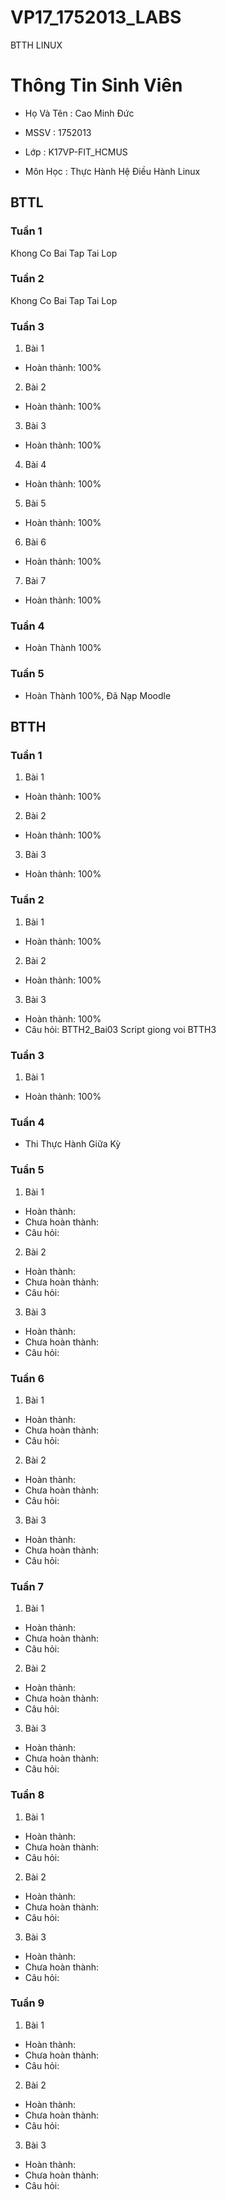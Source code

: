 # VP17_1752013_LABS
BTTH LINUX

# Thông Tin Sinh Viên

* Họ Và Tên : Cao Minh Đức

* MSSV : 1752013

* Lớp : K17VP-FIT_HCMUS

* Môn Học : Thực Hành Hệ Điều Hành Linux

## BTTL
### Tuần 1
Khong Co Bai Tap Tai Lop
### Tuần 2
Khong Co Bai Tap Tai Lop
### Tuần 3
1. Bài 1
- Hoàn thành: 100%
2. Bài 2
- Hoàn thành: 100%
3. Bài 3
- Hoàn thành: 100%
4. Bài 4
- Hoàn thành: 100%
5. Bài 5
- Hoàn thành: 100%
6. Bài 6
- Hoàn thành: 100%
7. Bài 7
- Hoàn thành: 100%
### Tuần 4
- Hoàn Thành 100%
### Tuần 5
- Hoàn Thành 100%, Đã Nạp Moodle
## BTTH
### Tuần 1
1. Bài 1
- Hoàn thành: 100%
2. Bài 2
- Hoàn thành: 100%
3. Bài 3
- Hoàn thành: 100%
### Tuần 2
1. Bài 1
- Hoàn thành: 100%
2. Bài 2
- Hoàn thành: 100%
3. Bài 3
- Hoàn thành: 100%
- Câu hỏi: BTTH2_Bai03 Script giong voi BTTH3
### Tuần 3
1. Bài 1
- Hoàn thành: 100%

### Tuần 4
- Thi Thực Hành Giữa Kỳ
### Tuần 5
1. Bài 1
- Hoàn thành:
- Chưa hoàn thành:
- Câu hỏi:
2. Bài 2
- Hoàn thành:
- Chưa hoàn thành:
- Câu hỏi:
3. Bài 3
- Hoàn thành:
- Chưa hoàn thành:
- Câu hỏi:
### Tuần 6
1. Bài 1
- Hoàn thành:
- Chưa hoàn thành:
- Câu hỏi:
2. Bài 2
- Hoàn thành:
- Chưa hoàn thành:
- Câu hỏi:
3. Bài 3
- Hoàn thành:
- Chưa hoàn thành:
- Câu hỏi:
### Tuần 7
1. Bài 1
- Hoàn thành:
- Chưa hoàn thành:
- Câu hỏi:
2. Bài 2
- Hoàn thành:
- Chưa hoàn thành:
- Câu hỏi:
3. Bài 3
- Hoàn thành:
- Chưa hoàn thành:
- Câu hỏi:
### Tuần 8
1. Bài 1
- Hoàn thành:
- Chưa hoàn thành:
- Câu hỏi:
2. Bài 2
- Hoàn thành:
- Chưa hoàn thành:
- Câu hỏi:
3. Bài 3
- Hoàn thành:
- Chưa hoàn thành:
- Câu hỏi:
### Tuần 9
1. Bài 1
- Hoàn thành:
- Chưa hoàn thành:
- Câu hỏi:
2. Bài 2
- Hoàn thành:
- Chưa hoàn thành:
- Câu hỏi:
3. Bài 3
- Hoàn thành:
- Chưa hoàn thành:
- Câu hỏi:
